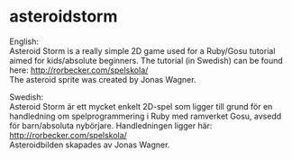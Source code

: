 asteroidstorm
=============

English:  
Asteroid Storm is a really simple 2D game used for a Ruby/Gosu tutorial aimed for kids/absolute beginners. The tutorial (in Swedish) can be found here: http://rorbecker.com/spelskola/  
The asteroid sprite was created by Jonas Wagner.

Swedish:  
Asteroid Storm är ett mycket enkelt 2D-spel som ligger till grund för en handledning om spelprogrammering i Ruby med ramverket Gosu, avsedd för barn/absoluta nybörjare. Handledningen ligger här: http://rorbecker.com/spelskola/  
Asteroidbilden skapades av Jonas Wagner.
